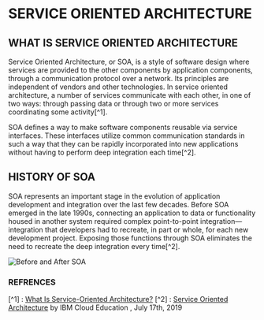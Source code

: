 # SERVICE ORIENTED ARCHITECTURE

## WHAT IS SERVICE ORIENTED ARCHITECTURE

Service Oriented Architecture, or SOA, is a style of software design where services are provided to the other components by application components, through a communication protocol over a network. Its principles are independent of vendors and other technologies. In service oriented architecture, a number of services communicate with each other, in one of two ways: through passing data or through two or more services coordinating some activity[^1].

SOA defines a way to make software components reusable via service interfaces. These interfaces utilize common communication standards in such a way that they can be rapidly incorporated into new applications without having to perform deep integration each time[^2].

## HISTORY OF SOA

SOA represents an important stage in the evolution of application development and integration over the last few decades. Before SOA emerged in the late 1990s, connecting an application to data or functionality housed in another system required complex point-to-point integration—integration that developers had to recreate, in part or whole, for each new development project. Exposing those functions through SOA eliminates the need to recreate the deep integration every time[^2].

![Before and After SOA](https://miro.medium.com/max/1220/1*QpkU690MioKK7lHwLE0_Bg.png)





### REFRENCES
[^1] : [What Is Service-Oriented Architecture?](https://medium.com/@SoftwareDevelopmentCommunity/what-is-service-oriented-architecture-fa894d11a7ec)
[^2] : [Service Oriented Architecture](https://www.ibm.com/in-en/cloud/learn/soa) by IBM Cloud Education , July 17th, 2019

